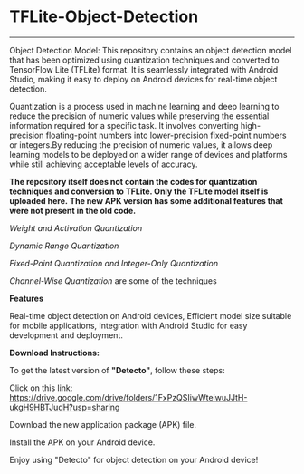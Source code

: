 # TFLite-Object-Detection
---------------------------------------

Object Detection Model: This repository contains an object detection model that has been optimized using quantization techniques and converted to TensorFlow Lite (TFLite) format. It is seamlessly integrated with Android Studio, making it easy to deploy on Android devices for real-time object detection.

Quantization is a process used in machine learning and deep learning to reduce the precision of numeric values while preserving the essential information required for a specific task. It involves converting high-precision floating-point numbers into lower-precision fixed-point numbers or integers.By reducing the precision of numeric values, it allows deep learning models to be deployed on a wider range of devices and platforms while still achieving acceptable levels of accuracy.

**The repository itself does not contain the codes for quantization techniques and conversion to TFLite. Only the TFLite model itself is uploaded here.**
**The new APK version has some additional features that were not present in the old code.**

*Weight and Activation Quantization*

*Dynamic Range Quantization*

*Fixed-Point Quantization and Integer-Only Quantization*

*Channel-Wise Quantization*  are some of the techniques

**Features**

Real-time object detection on Android devices,
Efficient model size suitable for mobile applications,
Integration with Android Studio for easy development and deployment.

**Download Instructions:**

To get the latest version of **"Detecto"**, follow these steps:

Click on this link: https://drive.google.com/drive/folders/1FxPzQSIiwWteiwuJJtH-ukgH9HBTJudH?usp=sharing

Download the new application package (APK) file.

Install the APK on your Android device.

Enjoy using "Detecto" for object detection on your Android device!
